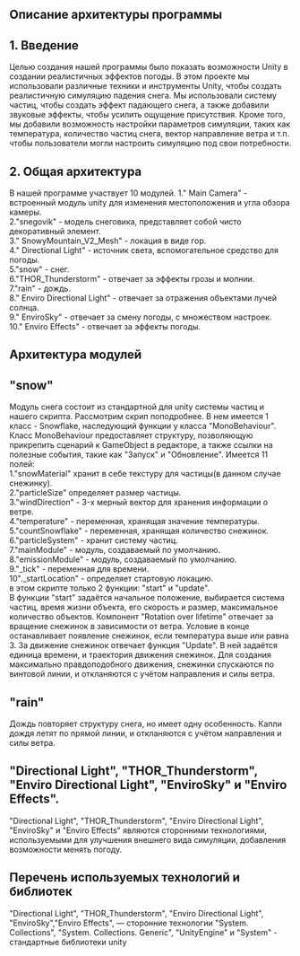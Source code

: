 ## Описание архитектуры программы
## 1. Введение
Целью создания нашей программы было показать возможности Unity в создании реалистичных эффектов погоды. В этом проекте мы использовали различные техники и инструменты Unity, чтобы создать реалистичную симуляцию падения снега. Мы использовали систему частиц, чтобы создать эффект падающего снега, а также добавили звуковые эффекты, чтобы усилить ощущение присутствия. Кроме того, мы добавили возможность настройки параметров симуляции, таких как температура, количество частиц снега, вектор направление ветра и т.п. чтобы пользователи могли настроить симуляцию под свои потребности.
## 2. Общая архитектура
В нашей программе участвует 10 модулей.
1." Main Camera" - встроенный модуль unity для изменения местоположения и угла обзора камеры.  
2."snegovik" - модель снеговика, представляет собой чисто декоративный элемент.  
3." SnowyMountain_V2_Mesh" - локация в виде гор.  
4." Directional Light" - источник света, вспомогательное средство для погоды.  
5."snow" - снег.  
6."THOR_Thunderstorm" - отвечает за эффекты грозы и молнии.  
7."rain" - дождь.  
8." Enviro Directional Light" - отвечает за отражения объектами лучей солнца.  
9." EnviroSky" - отвечает за смену погоды, с множеством настроек.  
10." Enviro Effects" - отвечает за эффекты погоды.  
## Архитектура модулей
## "snow"
Модуль снега состоит из стандартной для unity системы частиц и нашего скрипта.
Рассмотрим скрип поподробнее.
В нем имеется 1 класс - Snowflake, наследующий функции у класса "MonoBehaviour". Класс MonoBehaviour предоставляет структуру, позволяющую прикрепить сценарий к GameObject в редакторе, а также ссылки на полезные события, такие как "Запуск" и "Обновление".
Имеется 11 полей:  
1."snowMaterial" хранит в себе текстуру для частицы(в данном случае снежинку).    
2."particleSize" определяет размер частицы.  
3."windDirection" - 3-х мерный вектор для хранения информации о ветре.  
4."temperature" - переменная, хранящая значение температуры.  
5."countSnowflake" - переменная, хранящая количество снежинок.  
6."particleSystem" - хранит систему частиц.  
7."mainModule" - модуль, создаваемый по умолчанию.  
8."emissionModule" - модуль, создаваемый по умолчанию.  
9."_tick" - переменная для времени.  
10"._startLocation" - определяет стартовую локацию.  
в этом скрипте только 2 функции: "start" и "update".  
В функции "start" задаётся начальное положение, выбирается система частиц, время жизни объекта, его скорость и размер, максимальное количество объектов.
Компонент "Rotation over lifetime" отвечает за вращение снежинок в зависимости от ветра. Условие в конце останавливает появление снежинок, если температура выше или равна 3.
За движение снежинок отвечает функция "Update".
В ней задаётся единица времени, и траектория движения снежинок. Для создания максимально правдоподобного движения, снежинки спускаются по винтовой линии, и откланяются с учётом направления и силы ветра.
## "rain"
Дождь повторяет структуру снега, но имеет одну особенность. Капли дождя летят по прямой линии, и откланяются с учётом направления и силы ветра.
## "Directional Light", "THOR_Thunderstorm", "Enviro Directional Light", "EnviroSky" и "Enviro Effects".
"Directional Light", "THOR_Thunderstorm", "Enviro Directional Light", "EnviroSky" и "Enviro Effects" являются сторонними технологиями, используемыми для улучшения внешнего вида симуляции, добавления возможности менять погоду.
## Перечень используемых технологий и библиотек
"Directional Light", "THOR_Thunderstorm", "Enviro Directional Light", "EnviroSky","Enviro Effects", — сторонние технологии
"System. Collections", "System. Collections. Generic", "UnityEngine" и "System" - стандартные библиотеки unity
